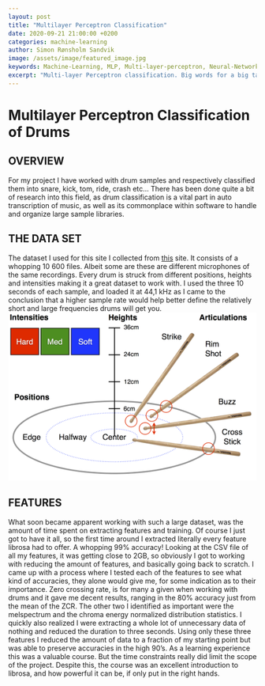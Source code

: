 ```yaml
---
layout: post
title: "Multilayer Perceptron Classification"
date: 2020-09-21 21:00:00 +0200
categories: machine-learning
author: Simon Rønsholm Sandvik
image: /assets/image/featured_image.jpg
keywords: Machine-Learning, MLP, Multi-layer-perceptron, Neural-Network
excerpt: "Multi-layer Perceptron classification. Big words for a big task. During this two-week course in machine learning all my brain cells were allocated in solving this task. Initially I wanted something simple to do for my project since wrapping my head around ML was a daunting enough task. I soon realized there really is no such thing as simple in machine learning."
---
```


# Multilayer Perceptron Classification of Drums

## OVERVIEW
For my project I have worked with drum samples and respectively classified them into snare, kick, tom, ride, crash etc… There has been done quite a bit of research into this field, as drum classification is a vital part in auto transcription of music, as well as its commonplace within software to handle and organize large sample libraries.

## THE DATA SET
The dataset I used for this site I collected from [this](http://www.mattprockup.com/percussion-dataset) site.
It consists of a whopping 10 600 files. Albeit some are these are different microphones of the same recordings. Every drum is struck from different positions, heights and intensities making it a great dataset to work with. I used the three 10 seconds of each sample, and loaded it at 44,1 kHz as I came to the conclusion that a higher sample rate would help better define the relatively short and large frequencies drums will get you.
 ![Dataset Image](assets\image\2020_09_21_SimonRS_dataset.png)

## FEATURES
What soon became apparent working with such a large dataset, was the amount of time spent on extracting features and training. Of course I just got to have it all, so the first time around I extracted literally every feature librosa had to offer. A whopping 99% accuracy! Looking at the CSV file of all my features, it was getting close to 2GB, so obviously I got to working with reducing the amount of features, and basically going back to scratch. I came up with a process where I tested each of the features to see what kind of accuracies, they alone would give me, for some indication as to their importance. Zero crossing rate, is for many a given when working with drums and it gave me decent results, ranging in the 80% accuracy just from the mean of the ZCR. The other two I identified as important were the melspectrum and the chroma energy normalized distribution statistics. I quickly also realized I were extracting a whole lot of unnecessary data of nothing and reduced the duration to three seconds. Using only these three features I reduced the amount of data to a fraction of my starting point but was able to preserve accuracies in the high 90’s.
As a learning experience this was a valuable course. But the time constraints really did limit the scope of the project. Despite this, the course was an excellent introduction to librosa, and how powerful it can be, if only put in the right hands.
